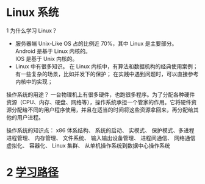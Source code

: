 # Linux 系统

1 为什么学习 Linux？

- 服务器端 Unix-Like OS 占的比例近 70%，其中 Linux 是主要部分。  
  Android 是基于 Linux 内核的。  
  IOS 是基于 Unix 内核的。
- Linux 中有很多知识。
  在 Linux 内核中，有算法和数据机构的经典使用案例；
  有一些复杂的场景，比如并发下的保护；
  在实践中遇到问题时，可以直接参考内核中的实现；

操作系统的用途？
一台物理机上有很多硬件，也跑很多程序。为了分配各种硬件资源（CPU、内存、硬盘、网络等），操作系统承担一个管家的作用。它将硬件资源分配给不同的用户程序使用，并且在适当的时间将这些资源拿回来，再分配给其他的用户进程。

操作系统的知识点：
x86 体系结构、
系统的启动、
实模式、
保护模式、多进程
进程管理、
内存管理、
文件系统、
输入输出设备管理、
进程间通信、
网络通信
虚拟化、
容器化、
Linux 集群、
从单机操作系统到数据中心操作系统

# 2 [学习路径](学习路径.md)
